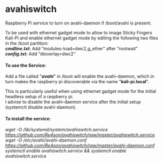 # avahiswitch

Raspberry Pi service to turn on avahi-daemon if /boot/avahi is present.  

To be used with ethernet gadget mode to allow to image Sticky Fingers Kali-Pi and enable
ethernet gadget mode by editing the following two files in the /boot partition:  
**_cmdline.txt_**: Add “modules-load=dwc2,g_ether” after “rootwait”  
**_config.txt_**: Add “dtoverlay=dwc2“  

#### To use the Service:
Add a file called "**_avahi_**" in /boot will enable the avahi-daemon, which in turn makes the raspberry pi discoverable via the name "**kali-pi.local**".

This is particularly useful when using ethernet gadget mode for the initial headless setup of a raspberry pi.  
I advise to disable the avahi-daemon service after the initial setup (systemctl disable avahi-daemon).  

#### To install the service:  

*wget -O /lib/systemd/system/avahiswitch.service https://github.com/Re4son/avahiswitch/raw/master/avahiswitch.service*  
*wget -O /etc/avahi/avahi-daemon.conf https://github.com/Re4son/avahiswitch/raw/master/avahi-daemon.conf*  
*systemctl enable avahiswitch.service && systemctl enable avahiswitch.service*  
